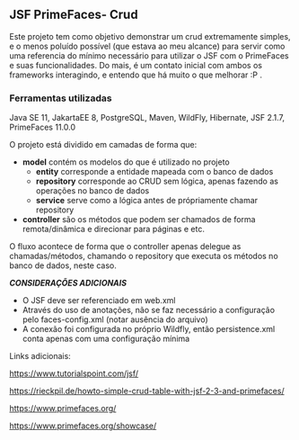 ## JSF PrimeFaces- Crud

Este projeto tem como objetivo demonstrar um crud extremamente simples, e o menos poluído possível (que estava ao meu alcance) para servir como uma referencia do mínimo necessário para utilizar o JSF com o PrimeFaces e suas funcionalidades.
Do mais, é um contato inicial com ambos os frameworks interagindo, e entendo que há muito o que melhorar :P .

###  Ferramentas utilizadas

Java SE 11, JakartaEE 8, PostgreSQL, Maven, WildFly, Hibernate, JSF 2.1.7, PrimeFaces 11.0.0

O projeto está dividido em camadas de forma que:

- **model** contém os modelos do que é utilizado no projeto
    - **entity** corresponde a entidade mapeada com o banco de dados
    - **repository** corresponde ao CRUD sem lógica, apenas fazendo as operações no banco de dados
    - **service** serve como a lógica antes de própriamente chamar repository
- **controller**  são  os métodos que podem ser chamados de forma remota/dinâmica e direcionar para páginas e etc.

O fluxo acontece de forma que o controller apenas delegue as chamadas/métodos, chamando o repository que  executa os métodos no banco de dados, neste caso.

***CONSIDERAÇÕES ADICIONAIS***

- O JSF deve ser referenciado em web.xml
- Através do uso de anotações, não se faz necessário a configuração pelo faces-config.xml (notar ausência do arquivo)
- A conexão foi configurada no próprio Wildfly, então persistence.xml conta apenas com uma configuração mínima 




Links adicionais:

https://www.tutorialspoint.com/jsf/

https://rieckpil.de/howto-simple-crud-table-with-jsf-2-3-and-primefaces/

https://www.primefaces.org/

https://www.primefaces.org/showcase/